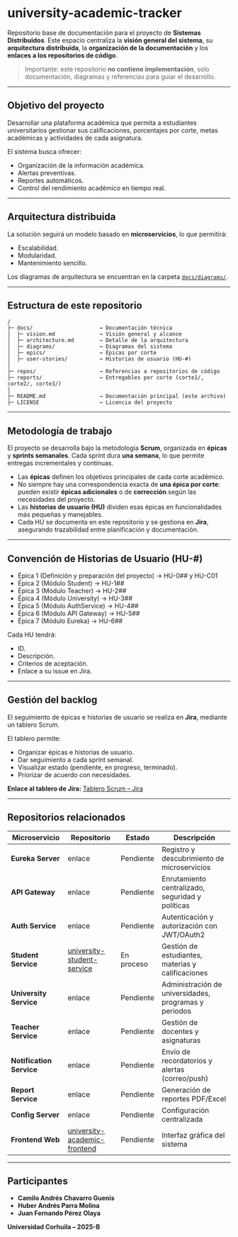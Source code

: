 # university-academic-tracker

Repositorio base de documentación para el proyecto de **Sistemas Distribuidos**.
Este espacio centraliza la **visión general del sistema**, su **arquitectura distribuida**, la **organización de la documentación** y los **enlaces a los repositorios de código**.

> Importante: este repositorio **no contiene implementación**, solo documentación, diagramas y referencias para guiar el desarrollo.

---

## Objetivo del proyecto

Desarrollar una plataforma académica que permita a estudiantes universitarios gestionar sus calificaciones, porcentajes por corte, metas académicas y actividades de cada asignatura.

El sistema busca ofrecer:

* Organización de la información académica.
* Alertas preventivas.
* Reportes automáticos.
* Control del rendimiento académico en tiempo real.

---

## Arquitectura distribuida

La solución seguirá un modelo basado en **microservicios**, lo que permitirá:

* Escalabilidad.
* Modularidad.
* Mantenimiento sencillo.

Los diagramas de arquitectura se encuentran en la carpeta [`docs/diagrams/`](./docs/diagrams/).

---

## Estructura de este repositorio

```plaintext
/
├─ docs/                     → Documentación técnica
│  ├─ vision.md              → Visión general y alcance
│  ├─ architecture.md        → Detalle de la arquitectura
│  ├─ diagrams/              → Diagramas del sistema
│  ├─ epics/                 → Épicas por corte
│  ├─ user-stories/          → Historias de usuario (HU-#)
│
├─ repos/                    → Referencias a repositorios de código
├─ reports/                  → Entregables por corte (corte1/, corte2/, corte3/)
│
├─ README.md                 → Documentación principal (este archivo)
├─ LICENSE                   → Licencia del proyecto
```

---

## Metodología de trabajo

El proyecto se desarrolla bajo la metodología **Scrum**, organizada en **épicas** y **sprints semanales**.
Cada sprint dura **una semana**, lo que permite entregas incrementales y continuas.

* Las **épicas** definen los objetivos principales de cada corte académico.
* No siempre hay una correspondencia exacta de **una épica por corte**: pueden existir **épicas adicionales** o de **corrección** según las necesidades del proyecto.
* Las **historias de usuario (HU)** dividen esas épicas en funcionalidades más pequeñas y manejables.
* Cada HU se documenta en este repositorio y se gestiona en **Jira**, asegurando trazabilidad entre planificación y documentación.

---

## Convención de Historias de Usuario (HU-#)

* Épica 1 (Definición y preparación del proyecto) → HU-0## y HU-C01
* Épica 2 (Módulo Student) → HU-1##
* Épica 3 (Módulo Teacher) → HU-2##
* Épica 4 (Módulo University) → HU-3##
* Épica 5 (Módulo AuthService) → HU-4##
* Épica 6 (Módulo API Gateway) → HU-5##
* Épica 7 (Módulo Eureka) → HU-6##

Cada HU tendrá:

* ID.
* Descripción.
* Criterios de aceptación.
* Enlace a su issue en Jira.

---

## Gestión del backlog

El seguimiento de épicas e historias de usuario se realiza en **Jira**, mediante un tablero Scrum.

El tablero permite:

* Organizar épicas e historias de usuario.
* Dar seguimiento a cada sprint semanal.
* Visualizar estado (pendiente, en progreso, terminado).
* Priorizar de acuerdo con necesidades.

**Enlace al tablero de Jira:**
[Tablero Scrum – Jira](https://juanferperez0421.atlassian.net/jira/software/projects/SCRUM/boards/1?atlOrigin=eyJpIjoiNTJhZjdiZDQwMzAwNDVlN2I1MThiNmU3MzNjYjYzMjIiLCJwIjoiaiJ9)

---

## Repositorios relacionados

| Microservicio            | Repositorio                                                                        | Estado     | Descripción                                           |
| ------------------------ | ---------------------------------------------------------------------------------- | ---------- | ----------------------------------------------------- |
| **Eureka Server**        | enlace                                                                             | Pendiente  | Registro y descubrimiento de microservicios           |
| **API Gateway**          | enlace                                                                             | Pendiente  | Enrutamiento centralizado, seguridad y políticas      |
| **Auth Service**         | enlace                                                                             | Pendiente  | Autenticación y autorización con JWT/OAuth2           |
| **Student Service**      | [university-student-service](https://github.com/IAndresPH/student-service.git)     | En proceso | Gestión de estudiantes, materias y calificaciones     |
| **University Service**   | enlace                                                                             | Pendiente  | Administración de universidades, programas y periodos |
| **Teacher Service**      | enlace                                                                             | Pendiente  | Gestión de docentes y asignaturas                     |
| **Notification Service** | enlace                                                                             | Pendiente  | Envío de recordatorios y alertas (correo/push)        |
| **Report Service**       | enlace                                                                             | Pendiente  | Generación de reportes PDF/Excel                      |
| **Config Server**        | enlace                                                                             | Pendiente  | Configuración centralizada                            |
| **Frontend Web**         | [university-academic-frontend](https://github.com/IAndresPH/university-academic-frontend.git)                                                                             | Pendiente  | Interfaz gráfica del sistema                          |

---

## Participantes

* **Camilo Andrés Chavarro Guenis**
* **Huber Andrés Parra Molina**
* **Juan Fernando Pérez Olaya**

**Universidad Corhuila – 2025-B**
